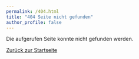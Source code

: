 ```yaml
---
permalink: /404.html
title: "404 Seite nicht gefunden"
author_profile: false
---
```


Die aufgerufen Seite konnte nicht gefunden werden.

[Zurück zur Startseite]({{site.url}}{{site.baseurl}})